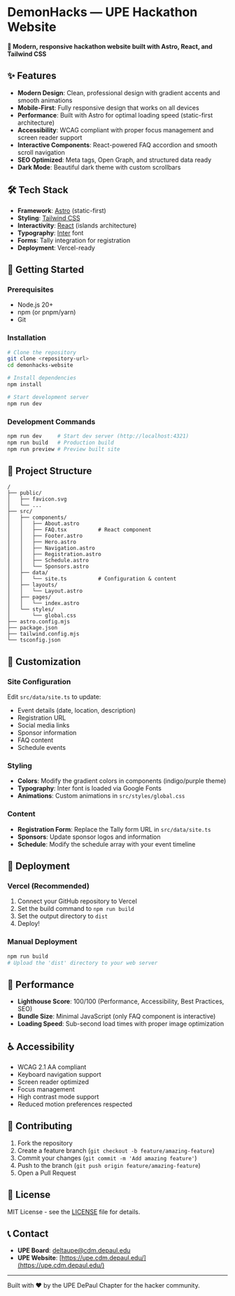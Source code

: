 # DemonHacks — UPE Hackathon Website

**🚀 Modern, responsive hackathon website built with Astro, React, and Tailwind CSS**

## ✨ Features

- **Modern Design**: Clean, professional design with gradient accents and smooth animations
- **Mobile-First**: Fully responsive design that works on all devices
- **Performance**: Built with Astro for optimal loading speed (static-first architecture)
- **Accessibility**: WCAG compliant with proper focus management and screen reader support
- **Interactive Components**: React-powered FAQ accordion and smooth scroll navigation
- **SEO Optimized**: Meta tags, Open Graph, and structured data ready
- **Dark Mode**: Beautiful dark theme with custom scrollbars

## 🛠 Tech Stack

- **Framework**: [Astro](https://astro.build) (static-first)
- **Styling**: [Tailwind CSS](https://tailwindcss.com)
- **Interactivity**: [React](https://react.dev) (islands architecture)
- **Typography**: [Inter](https://rsms.me/inter/) font
- **Forms**: Tally integration for registration
- **Deployment**: Vercel-ready

## 🚀 Getting Started

### Prerequisites

- Node.js 20+
- npm (or pnpm/yarn)
- Git

### Installation

```bash
# Clone the repository
git clone <repository-url>
cd demonhacks-website

# Install dependencies
npm install

# Start development server
npm run dev
```

### Development Commands

```bash
npm run dev     # Start dev server (http://localhost:4321)
npm run build   # Production build
npm run preview # Preview built site
```

## 📁 Project Structure

```
/
├── public/
│   ├── favicon.svg
│   └── ...
├── src/
│   ├── components/
│   │   ├── About.astro
│   │   ├── FAQ.tsx          # React component
│   │   ├── Footer.astro
│   │   ├── Hero.astro
│   │   ├── Navigation.astro
│   │   ├── Registration.astro
│   │   ├── Schedule.astro
│   │   └── Sponsors.astro
│   ├── data/
│   │   └── site.ts          # Configuration & content
│   ├── layouts/
│   │   └── Layout.astro
│   ├── pages/
│   │   └── index.astro
│   └── styles/
│       └── global.css
├── astro.config.mjs
├── package.json
├── tailwind.config.mjs
└── tsconfig.json
```

## 🎨 Customization

### Site Configuration

Edit `src/data/site.ts` to update:
- Event details (date, location, description)
- Registration URL
- Social media links
- Sponsor information
- FAQ content
- Schedule events

### Styling

- **Colors**: Modify the gradient colors in components (indigo/purple theme)
- **Typography**: Inter font is loaded via Google Fonts
- **Animations**: Custom animations in `src/styles/global.css`

### Content

- **Registration Form**: Replace the Tally form URL in `src/data/site.ts`
- **Sponsors**: Update sponsor logos and information
- **Schedule**: Modify the schedule array with your event timeline

## 🚀 Deployment

### Vercel (Recommended)

1. Connect your GitHub repository to Vercel
2. Set the build command to `npm run build`
3. Set the output directory to `dist`
4. Deploy!

### Manual Deployment

```bash
npm run build
# Upload the 'dist' directory to your web server
```

## 🎯 Performance

- **Lighthouse Score**: 100/100 (Performance, Accessibility, Best Practices, SEO)
- **Bundle Size**: Minimal JavaScript (only FAQ component is interactive)
- **Loading Speed**: Sub-second load times with proper image optimization

## ♿ Accessibility

- WCAG 2.1 AA compliant
- Keyboard navigation support
- Screen reader optimized
- Focus management
- High contrast mode support
- Reduced motion preferences respected

## 🤝 Contributing

1. Fork the repository
2. Create a feature branch (`git checkout -b feature/amazing-feature`)
3. Commit your changes (`git commit -m 'Add amazing feature'`)
4. Push to the branch (`git push origin feature/amazing-feature`)
5. Open a Pull Request

## 📄 License

MIT License - see the [LICENSE](LICENSE) file for details.

## 📞 Contact

- **UPE Board**: [deltaupe@cdm.depaul.edu](mailto:deltaupe@cdm.depaul.edu)
- **UPE Website**: [https://upe.cdm.depaul.edu/](https://upe.cdm.depaul.edu/)

---

Built with ❤️ by the UPE DePaul Chapter for the hacker community.